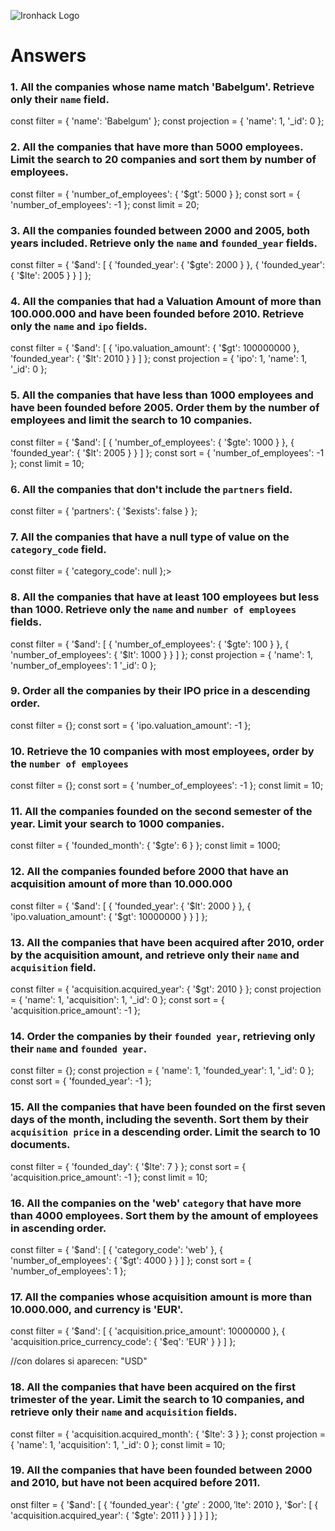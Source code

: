 ![Ironhack Logo](https://i.imgur.com/1QgrNNw.png)

# Answers

### 1. All the companies whose name match 'Babelgum'. Retrieve only their `name` field.

const filter = {
  'name': 'Babelgum'
};
const projection = {
  'name': 1, 
  '_id': 0
};

### 2. All the companies that have more than 5000 employees. Limit the search to 20 companies and sort them by **number of employees**.

const filter = {
  'number_of_employees': {
    '$gt': 5000
  }
};
const sort = {
  'number_of_employees': -1
};
const limit = 20;

### 3. All the companies founded between 2000 and 2005, both years included. Retrieve only the `name` and `founded_year` fields.

const filter = {
  '$and': [
    {
      'founded_year': {
        '$gte': 2000
      }
    }, {
      'founded_year': {
        '$lte': 2005
      }
    }
  ]
};

### 4. All the companies that had a Valuation Amount of more than 100.000.000 and have been founded before 2010. Retrieve only the `name` and `ipo` fields.

const filter = {
  '$and': [
    {
      'ipo.valuation_amount': {
        '$gt': 100000000
      }, 
      'founded_year': {
        '$lt': 2010
      }
    }
  ]
};
const projection = {
  'ipo': 1, 
  'name': 1, 
  '_id': 0
};


### 5. All the companies that have less than 1000 employees and have been founded before 2005. Order them by the number of employees and limit the search to 10 companies.

const filter = {
  '$and': [
    {
      'number_of_employees': {
        '$gte': 1000
      }
    }, {
      'founded_year': {
        '$lt': 2005
      }
    }
  ]
};
const sort = {
  'number_of_employees': -1
};
const limit = 10;

### 6. All the companies that don't include the `partners` field.

const filter = {
  'partners': {
    '$exists': false
  }
};

### 7. All the companies that have a null type of value on the `category_code` field.

const filter = {
  'category_code': null
};>

### 8. All the companies that have at least 100 employees but less than 1000. Retrieve only the `name` and `number of employees` fields.

const filter = {
  '$and': [
    {
      'number_of_employees': {
        '$gte': 100
      }
    }, {
      'number_of_employees': {
        '$lt': 1000
      }
    }
  ]
};
const projection = {
  'name': 1, 
  'number_of_employees': 1
  '_id': 0
};

### 9. Order all the companies by their IPO price in a descending order.

const filter = {};
const sort = {
  'ipo.valuation_amount': -1
};

### 10. Retrieve the 10 companies with most employees, order by the `number of employees`

const filter = {};
const sort = {
  'number_of_employees': -1
};
const limit = 10;

### 11. All the companies founded on the second semester of the year. Limit your search to 1000 companies.

const filter = {
  'founded_month': {
    '$gte': 6
  }
};
const limit = 1000;

### 12. All the companies founded before 2000 that have an acquisition amount of more than 10.000.000

const filter = {
  '$and': [
    {
      'founded_year': {
        '$lt': 2000
      }
    }, {
      'ipo.valuation_amount': {
        '$gt': 10000000
      }
    }
  ]
};


### 13. All the companies that have been acquired after 2010, order by the acquisition amount, and retrieve only their `name` and `acquisition` field.


const filter = {
  'acquisition.acquired_year': {
    '$gt': 2010
  }
};
const projection = {
  'name': 1, 
  'acquisition': 1, 
  '_id': 0
};
const sort = {
  'acquisition.price_amount': -1
};

### 14. Order the companies by their `founded year`, retrieving only their `name` and `founded year`.

const filter = {};
const projection = {
  'name': 1, 
  'founded_year': 1, 
  '_id': 0
};
const sort = {
  'founded_year': -1
};

### 15. All the companies that have been founded on the first seven days of the month, including the seventh. Sort them by their `acquisition price` in a descending order. Limit the search to 10 documents.

const filter = {
  'founded_day': {
    '$lte': 7
  }
};
const sort = {
  'acquisition.price_amount': -1
};
const limit = 10;

### 16. All the companies on the 'web' `category` that have more than 4000 employees. Sort them by the amount of employees in ascending order.

const filter = {
  '$and': [
    {
      'category_code': 'web'
    }, {
      'number_of_employees': {
        '$gt': 4000
      }
    }
  ]
};
const sort = {
  'number_of_employees': 1
};


### 17. All the companies whose acquisition amount is more than 10.000.000, and currency is 'EUR'.

const filter = {
  '$and': [
    {
      'acquisition.price_amount': 10000000
    }, {
      'acquisition.price_currency_code': {
        '$eq': 'EUR'
      }
    }
  ]
};

//con dolares si aparecen: "USD"

### 18. All the companies that have been acquired on the first trimester of the year. Limit the search to 10 companies, and retrieve only their `name` and `acquisition` fields.

const filter = {
  'acquisition.acquired_month': {
    '$lte': 3
  }
};
const projection = {
  'name': 1, 
  'acquisition': 1, 
  '_id': 0
};
const limit = 10;

### 19. All the companies that have been founded between 2000 and 2010, but have not been acquired before 2011.

onst filter = {
  '$and': [
    {
      'founded_year': {
        '$gte': 2000, 
        '$lte': 2010
      }, 
      '$or': [
        {
          'acquisition.acquired_year': {
            '$gte': 2011
          }
        }
      ]
    }
  ]
};
